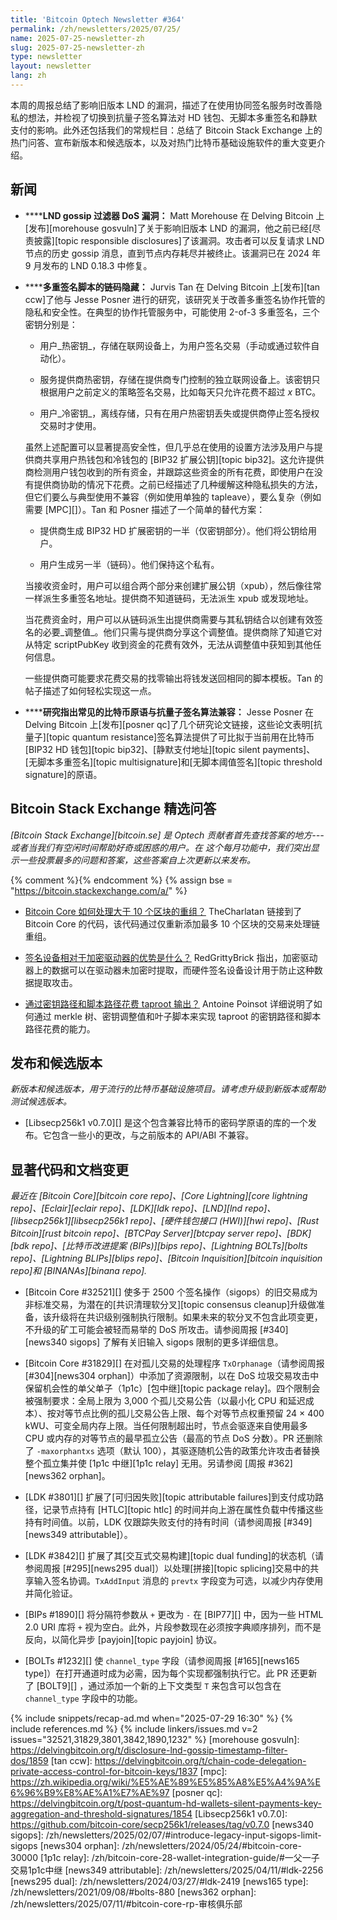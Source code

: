```yaml
---
title: 'Bitcoin Optech Newsletter #364'
permalink: /zh/newsletters/2025/07/25/
name: 2025-07-25-newsletter-zh
slug: 2025-07-25-newsletter-zh
type: newsletter
layout: newsletter
lang: zh
---
```

本周的周报总结了影响旧版本 LND 的漏洞，描述了在使用协同签名服务时改善隐私的想法，并检视了切换到抗量子签名算法对 HD 钱包、无脚本多重签名和静默支付的影响。此外还包括我们的常规栏目：总结了 Bitcoin Stack Exchange 上的热门问答、宣布新版本和候选版本，以及对热门比特币基础设施软件的重大变更介绍。

## 新闻

- **<!--lnd-gossip-filter-dos-vulnerability-->****LND gossip 过滤器 DoS 漏洞：** Matt Morehouse 在 Delving Bitcoin 上[发布][morehouse gosvuln]了关于影响旧版本 LND 的漏洞，他之前已经[尽责披露][topic responsible disclosures]了该漏洞。攻击者可以反复请求 LND 节点的历史 gossip 消息，直到节点内存耗尽并被终止。该漏洞已在 2024 年 9 月发布的 LND 0.18.3 中修复。

- **<!--chain-code-withholding-for-multisig-scripts-->****多重签名脚本的链码隐藏：** Jurvis Tan 在 Delving Bitcoin 上[发布][tan ccw]了他与 Jesse Posner 进行的研究，该研究关于改善多重签名协作托管的隐私和安全性。在典型的协作托管服务中，可能使用 2-of-3 多重签名，三个密钥分别是：

  - 用户_热密钥_，存储在联网设备上，为用户签名交易（手动或通过软件自动化）。

  - 服务提供商热密钥，存储在提供商专门控制的独立联网设备上。该密钥只根据用户之前定义的策略签名交易，比如每天只允许花费不超过 _x_ BTC。

  - 用户_冷密钥_，离线存储，只有在用户热密钥丢失或提供商停止签名授权交易时才使用。

  虽然上述配置可以显著提高安全性，但几乎总在使用的设置方法涉及用户与提供商共享用户热钱包和冷钱包的 [BIP32 扩展公钥][topic bip32]。这允许提供商检测用户钱包收到的所有资金，并跟踪这些资金的所有花费，即使用户在没有提供商协助的情况下花费。之前已经描述了几种缓解这种隐私损失的方法，但它们要么与典型使用不兼容（例如使用单独的 tapleave），要么复杂（例如需要 [MPC][]）。Tan 和 Posner 描述了一个简单的替代方案：

  - 提供商生成 BIP32 HD 扩展密钥的一半（仅密钥部分）。他们将公钥给用户。

  - 用户生成另一半（链码）。他们保持这个私有。

  当接收资金时，用户可以组合两个部分来创建扩展公钥（xpub），然后像往常一样派生多重签名地址。提供商不知道链码，无法派生 xpub 或发现地址。

  当花费资金时，用户可以从链码派生出提供商需要与其私钥结合以创建有效签名的必要_调整值_。他们只需与提供商分享这个调整值。提供商除了知道它对从特定 scriptPubKey 收到资金的花费有效外，无法从调整值中获知到其他任何信息。

  一些提供商可能要求花费交易的找零输出将钱发送回相同的脚本模板。Tan 的帖子描述了如何轻松实现这一点。

- **<!--research-indicates-common-bitcoin-primitives-are-compatible-with-quantum-resistant-signature-algorithms-->****研究指出常见的比特币原语与抗量子签名算法兼容：** Jesse Posner 在 Delving Bitcoin 上[发布][posner qc]了几个研究论文链接，这些论文表明[抗量子][topic quantum resistance]签名算法提供了可比拟于当前用在比特币 [BIP32 HD 钱包][topic bip32]、[静默支付地址][topic silent payments]、[无脚本多重签名][topic multisignature]和[无脚本阈值签名][topic threshold signature]的原语。

## Bitcoin Stack Exchange 精选问答

*[Bitcoin Stack Exchange][bitcoin.se] 是 Optech 贡献者首先查找答案的地方---或者当我们有空闲时间帮助好奇或困惑的用户。在
这个每月功能中，我们突出显示一些投票最多的问题和答案，这些答案自上次更新以来发布。*

{% comment %}<!-- https://bitcoin.stackexchange.com/search?tab=votes&q=created%3a1m..%20is%3aanswer -->{% endcomment %}
{% assign bse = "https://bitcoin.stackexchange.com/a/" %}

- [<!--how-does-bitcoin-core-handle-reorgs-larger-than-10-blocks-->Bitcoin Core 如何处理大于 10 个区块的重组？]({{bse}}127512)
  TheCharlatan 链接到了 Bitcoin Core 的代码，该代码通过仅重新添加最多 10 个区块的交易来处理链重组。

- [<!--advantages-of-a-signing-device-over-an-encrypted-drive-->签名设备相对于加密驱动器的优势是什么？]({{bse}}127596)
  RedGrittyBrick 指出，加密驱动器上的数据可以在驱动器未加密时提取，而硬件签名设备设计用于防止这种数据提取攻击。

- [<!--spending-a-taproot-output-through-the-keypath-and-scriptpath-->通过密钥路径和脚本路径花费 taproot 输出？]({{bse}}127601)
  Antoine Poinsot 详细说明了如何通过 merkle 树、密钥调整值和叶子脚本来实现 taproot 的密钥路径和脚本路径花费的能力。

## 发布和候选版本

_新版本和候选版本，用于流行的比特币基础设施项目。请考虑升级到新版本或帮助测试候选版本。_

- [Libsecp256k1 v0.7.0][] 是这个包含兼容比特币的密码学原语的库的一个发布。它包含一些小的更改，与之前版本的 API/ABI 不兼容。

## 显著代码和文档变更

_最近在 [Bitcoin Core][bitcoin core repo]、[Core Lightning][core lightning repo]、[Eclair][eclair repo]、[LDK][ldk repo]、[LND][lnd repo]、[libsecp256k1][libsecp256k1 repo]、[硬件钱包接口 (HWI)][hwi repo]、[Rust Bitcoin][rust bitcoin repo]、[BTCPay Server][btcpay server repo]、[BDK][bdk repo]、[比特币改进提案 (BIPs)][bips repo]、[Lightning BOLTs][bolts repo]、[Lightning BLIPs][blips repo]、[Bitcoin Inquisition][bitcoin inquisition repo]和 [BINANAs][binana repo]._

- [Bitcoin Core #32521][] 使多于 2500 个签名操作（sigops）的旧交易成为非标准交易，为潜在的[共识清理软分叉][topic consensus cleanup]升级做准备，该升级将在共识级别强制执行限制。如果未来的软分叉不包含此项变更，不升级的矿工可能会被轻而易举的 DoS 所攻击。请参阅周报 [#340][news340 sigops] 了解有关旧输入 sigops 限制的更多详细信息。

- [Bitcoin Core #31829][] 在对孤儿交易的处理程序 `TxOrphanage`（请参阅周报 [#304][news304 orphan]）中添加了资源限制，以在 DoS 垃圾交易攻击中保留机会性的单父单子（1p1c）[包中继][topic package relay]。四个限制会被强制要求：全局上限为 3,000 个孤儿交易公告（以最小化 CPU 和延迟成本）、按对等节点比例的孤儿交易公告上限、每个对等节点权重预留 24 × 400 kWU、可变全局内存上限。当任何限制超出时，节点会驱逐来自使用最多 CPU 或内存的对等节点的最早孤立公告（最高的节点 DoS 分数）。PR 还删除了 `‑maxorphantxs` 选项（默认 100），其驱逐随机公告的政策允许攻击者替换整个孤立集并使 [1p1c 中继][1p1c relay] 无用。另请参阅 [周报 #362][news362 orphan]。

- [LDK #3801][] 扩展了[可归因失败][topic attributable failures]到支付成功路径，记录节点持有 [HTLC][topic htlc] 的时间并向上游在属性负载中传播这些持有时间值。以前，LDK 仅跟踪失败支付的持有时间（请参阅周报 [#349][news349 attributable]）。

- [LDK #3842][] 扩展了其[交互式交易构建][topic dual funding]的状态机（请参阅周报 [#295][news295 dual]）以处理[拼接][topic splicing]交易中的共享输入签名协调。`TxAddInput` 消息的 `prevtx` 字段变为可选，以减少内存使用并简化验证。

- [BIPs #1890][] 将分隔符参数从 `+` 更改为 `-` 在 [BIP77][] 中，因为一些 HTML 2.0 URI 库将 `+` 视为空白。此外，片段参数现在必须按字典顺序排列，而不是反向，以简化异步 [payjoin][topic payjoin] 协议。

- [BOLTs #1232][] 使 `channel_type` 字段（请参阅周报 [#165][news165 type]）在打开通道时成为必需，因为每个实现都强制执行它。此 PR 还更新了 [BOLT9][] ，通过添加一个新的上下文类型 `T` 来包含可以包含在 `channel_type` 字段中的功能。

{% include snippets/recap-ad.md when="2025-07-29 16:30" %}
{% include references.md %}
{% include linkers/issues.md v=2 issues="32521,31829,3801,3842,1890,1232" %}
[morehouse gosvuln]: https://delvingbitcoin.org/t/disclosure-lnd-gossip-timestamp-filter-dos/1859
[tan ccw]: https://delvingbitcoin.org/t/chain-code-delegation-private-access-control-for-bitcoin-keys/1837
[mpc]: https://zh.wikipedia.org/wiki/%E5%AE%89%E5%85%A8%E5%A4%9A%E6%96%B9%E8%AE%A1%E7%AE%97
[posner qc]: https://delvingbitcoin.org/t/post-quantum-hd-wallets-silent-payments-key-aggregation-and-threshold-signatures/1854
[Libsecp256k1 v0.7.0]: https://github.com/bitcoin-core/secp256k1/releases/tag/v0.7.0
[news340 sigops]: /zh/newsletters/2025/02/07/#introduce-legacy-input-sigops-limit-sigops
[news304 orphan]: /zh/newsletters/2024/05/24/#bitcoin-core-30000
[1p1c relay]: /zh/bitcoin-core-28-wallet-integration-guide/#一父一子交易1p1c中继
[news349 attributable]: /zh/newsletters/2025/04/11/#ldk-2256
[news295 dual]: /zh/newsletters/2024/03/27/#ldk-2419
[news165 type]: /zh/newsletters/2021/09/08/#bolts-880
[news362 orphan]: /zh/newsletters/2025/07/11/#bitcoin-core-rp-审核俱乐部
